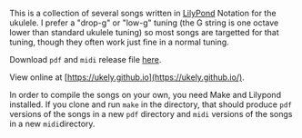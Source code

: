 This is a collection of several songs written in [LilyPond](http://lilypond.org/) Notation for the ukulele. I prefer a "drop-g" or "low-g" tuning (the G string is one octave lower than standard ukulele tuning) so most songs are targetted for that tuning, though they often work just fine in a normal tuning.

Download `pdf` and `midi` release file [here](https://github.com/ukely/ukely/releases).

View online at [https://ukely.github.io](https://ukely.github.io/).

In order to compile the songs on your own, you need Make and Lilypond installed. If you clone and run `make` in the directory, that should produce `pdf` versions of the songs in a new `pdf` directory and `midi` versions of the songs in a new `midi`directory.
